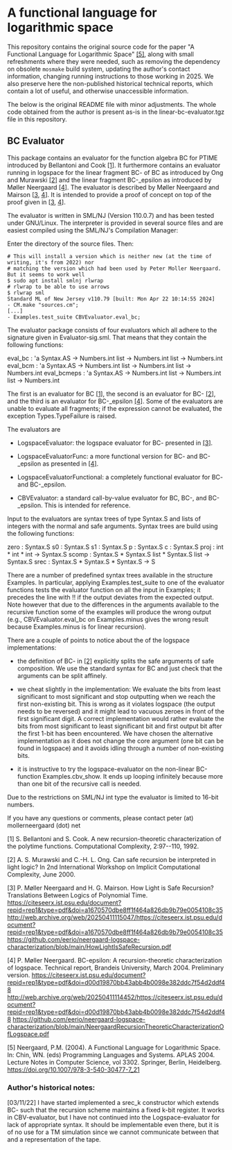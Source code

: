 # A functional language for logarithmic space
This repository contains the original source code for the paper
"A Functional Language for Logarithmic Space" [[5]](#5), along with
small refreshments where they were needed, such as removing the dependency
on obsolete `mosmake` build system, updating the author's contact information,
changing running instructions to those working in 2025. We also preserve here
the non-published historical technical reports, which contain a lot of useful,
and otherwise unaccessible information.

The below is the original README file with minor adjustments.
The whole code obtained from the author is present as-is in the linear-bc-evaluator.tgz file
in this repository.

## BC Evaluator
This package contains an evaluator for the function algebra BC for
PTIME introduced by Bellantoni and Cook [[1]](#1).  It furthermore contains
an evaluator running in logspace for the linear fragment BC- of BC as
introduced by Ong and Murawski [[2]](#2) and the linear fragment BC-_epsilon
as introduced by Møller Neergaard [[4]](#4).  The evaluator is described by
Møller Neergaard and Mairson [[3](#3), [4](#4)].  It is intended to provide a proof
of concept on top of the proof given in [[3](#3), [4](#4)].

The evaluator is written in SML/NJ (Version 110.0.7) and has been
tested under GNU/Linux.  The interpreter is provided in several source
files and are easiest compiled using the SML/NJ's Compilation Manager:

Enter the directory of the source files. Then:
```
# This will install a version which is neither new (at the time of writing, it's from 2022) nor
# matching the version which had been used by Peter Moller Neergaard. But it seems to work well
$ sudo apt install smlnj rlwrap
# rlwrap to be able to use arrows
$ rlwrap sml
Standard ML of New Jersey v110.79 [built: Mon Apr 22 10:14:55 2024]
- CM.make "sources.cm";
[...]
- Examples.test_suite CBVEvaluator.eval_bc;
```

The evaluator package consists of four evaluators which all adhere to
the signature given in Evaluator-sig.sml.  That means that they
contain the following functions:

   eval_bc : 'a Syntax.AS -> Numbers.int list -> Numbers.int list -> Numbers.int
   eval_bcm : 'a Syntax.AS -> Numbers.int list -> Numbers.int list -> Numbers.int
   eval_bcmeps : 'a Syntax.AS -> Numbers.int list -> Numbers.int list -> Numbers.int

The first is an evaluator for BC [[1]](#1), the second is an evaluator for
BC- [[2]](#2), and the third is an evaluator for BC-_epsilon [[4]](#4).  Some of
the evaluators are unable to evaluate all fragments; if the expression
cannot be evaluated, the exception Types.TypeFailure is raised.

The evaluators are

- LogspaceEvaluator: the logspace evaluator for BC- presented in [[3]](#3).

- LogspaceEvaluatorFunc: a more functional version for BC- and
  BC-_epsilon as presented in [[4]](#4).

- LogspaceEvaluatorFunctional: a completely functional evaluator for
  BC- and BC-_epsilon.

- CBVEvaluator: a standard call-by-value evaluator for BC, BC-, and
  BC-_epsilon.  This is intended for reference.

Input to the evaluators are syntax trees of type Syntax.S and lists of
integers with the normal and safe arguments.  Syntax trees are build
using the following functions:

   zero : Syntax.S
   s0 : Syntax.S
   s1 : Syntax.S
   p : Syntax.S
   c : Syntax.S
   proj : int * int * int -> Syntax.S
   scomp : Syntax.S * Syntax.S list * Syntax.S list -> Syntax.S
   srec : Syntax.S * Syntax.S * Syntax.S -> S
   
There are a number of predefined syntax trees available in the
structure Examples.  In particular, applying Examples.test_suite to
one of the evaluator functions tests the evaluator function on all the
input in Examples; it precedes the line with !! if the output deviates
from the expected output.  Note however that due to the differences in
the arguments available to the recursive function some of the examples
will produce the wrong output (e.g., CBVEvaluator.eval_bc on
Examples.minus gives the wrong result because Examples.minus is for
linear recursion).

There are a couple of points to notice about the of the logspace
implementations:

- the definition of BC- in [[2]](#2) explicitly splits the safe arguments of
  safe composition.  We use the standard syntax for BC and just check
  that the arguments can be split affinely.

- we cheat slightly in the implementation: We evaluate the bits from
  least significant to most significant and stop outputting when we
  reach the first non-existing bit.  This is wrong as it violates
  logspace (the output needs to be reversed) and it might lead to
  vacuous zeroes in front of the first significant digit.  A correct
  implementation would rather evaluate the bits from most significant
  to least significant bit and first output bit after the first 1-bit
  has been encountered.  We have chosen the alternative implementation
  as it does not change the core argument (one bit can be found in
  logspace) and it avoids idling through a number of non-existing
  bits.

- it is instructive to try the logspace-evaluator on the non-linear
  BC-function Examples.cbv_show.  It ends up looping infinitely
  because more than one bit of the recursive call is needed.

Due to the restrictions on SML/NJ int type the evaluator is limited to
16-bit numbers.

If you have any questions or comments, please contact
peter (at) mollerneergaard (dot) net

<a id="1">[1]</a>
S. Bellantoni and S. Cook. A new recursion-theoretic
characterization of the polytime functions. Computational Complexity,
2:97--110, 1992.

<a id="2">[2]</a> A. S. Murawski and C.-H. L. Ong. Can safe recursion be interpreted
in light logic? In 2nd International Workshop on Implicit
Computational Complexity, June 2000.

<a id="3">[3]</a> P. Møller Neergaard and H. G. Mairson.  How Light is Safe
Recursion?  Translations Between Logics of Polynomial Time.
https://citeseerx.ist.psu.edu/document?repid=rep1&type=pdf&doi=a1670570dbe8ff1f464a826db9b79e0054108c35
http://web.archive.org/web/20250411115047/https://citeseerx.ist.psu.edu/document?repid=rep1&type=pdf&doi=a1670570dbe8ff1f464a826db9b79e0054108c35
https://github.com/eerio/neergaard-logspace-characterization/blob/main/HowLightIsSafeRecursion.pdf

<a id="4">[4]</a> P. Møller Neergaard. BC-epsilon: A recursion-theoretic
characterization of logspace. Technical report, Brandeis University,
March 2004. Preliminary version.
https://citeseerx.ist.psu.edu/document?repid=rep1&type=pdf&doi=d00d19870bb43abb4b0098e382ddc7f54d2ddf48
http://web.archive.org/web/20250411114452/https://citeseerx.ist.psu.edu/document?repid=rep1&type=pdf&doi=d00d19870bb43abb4b0098e382ddc7f54d2ddf48
https://github.com/eerio/neergaard-logspace-characterization/blob/main/NeergaardRecursionTheoreticCharacterizationOfLogspace.pdf

<a id="5">[5]</a> Neergaard, P.M. (2004). A Functional Language for Logarithmic Space. In: Chin, WN. (eds) Programming Languages and Systems. APLAS 2004. Lecture Notes in Computer Science, vol 3302. Springer, Berlin, Heidelberg.
https://doi.org/10.1007/978-3-540-30477-7_21

### Author's historical notes:
[03/11/22] I have started implemented a srec_k constructor which
  extends BC- such that the recursion scheme maintains a fixed k-bit
  register.  It works in CBV-evaluator, but I have not continued into
  the Logspace-evaluator for lack of appropriate syntax.  It should be
  implementable even there, but it is of no use for a TM simulation
  since we cannot communicate between that and a representation of the
  tape.